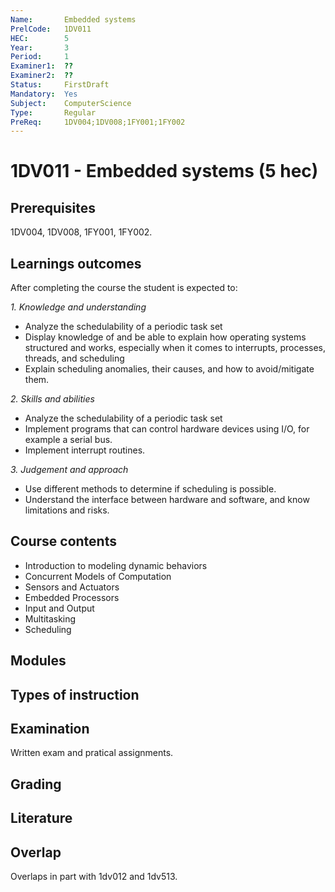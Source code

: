 ```yaml
---
Name:       Embedded systems
PrelCode:   1DV011
HEC:        5
Year:       3
Period:     1
Examiner1:  ??    
Examiner2:  ??
Status:     FirstDraft
Mandatory:  Yes
Subject:    ComputerScience
Type:       Regular
PreReq:     1DV004;1DV008;1FY001;1FY002  
---
```


# 1DV011 - Embedded systems (5 hec)

## Prerequisites

1DV004, 1DV008, 1FY001, 1FY002.

## Learnings outcomes

After completing the course the student is expected to:

*1. Knowledge and understanding*

- Analyze the schedulability of a periodic task set
- Display knowledge of and be able to explain how operating systems structured and works, especially when it comes to interrupts, processes, threads, and scheduling
- Explain scheduling anomalies, their causes, and how to avoid/mitigate them.

*2.	Skills and abilities*

- Analyze the schedulability of a periodic task set
- Implement programs that can control hardware devices using I/O, for example a serial bus.
- Implement interrupt routines.

*3.	Judgement and approach*

- Use different methods to determine if scheduling is possible.
- Understand the interface between hardware and software, and know limitations and risks.

## Course contents

- Introduction to modeling dynamic behaviors
- Concurrent Models of Computation
- Sensors and Actuators
- Embedded Processors
- Input and Output
- Multitasking
- Scheduling

## Modules

## Types of instruction

## Examination

Written exam and pratical assignments.

## Grading

## Literature

## Overlap

Overlaps in part with 1dv012 and 1dv513.